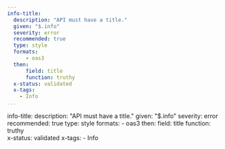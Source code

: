 ```yaml
---
info-title:
  description: "API must have a title."
  given: "$.info"
  severity: error
  recommended: true
  type: style
  formats:
      - oas3
  then:
      field: title
      function: truthy  
  x-status: validated
  x-tags:
    - Info
...
```

info-title:
  description: "API must have a title."
  given: "$.info"
  severity: error
  recommended: true
  type: style
  formats:
      - oas3
  then:
      field: title
      function: truthy  
  x-status: validated
  x-tags:
    - Info    
